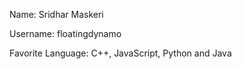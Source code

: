 Name: Sridhar Maskeri

Username: floatingdynamo

Favorite Language: C++, JavaScript, Python and Java
